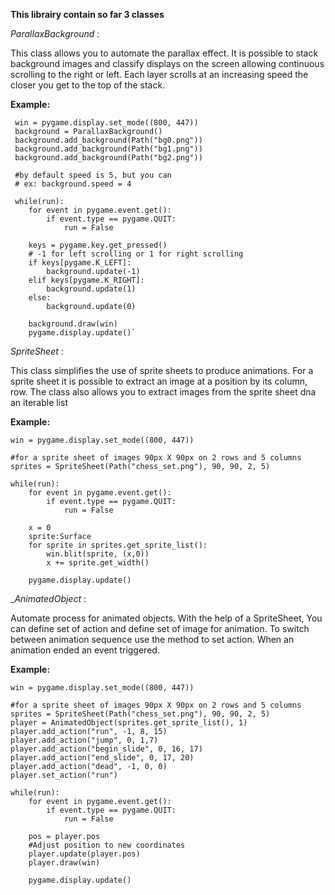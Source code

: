 **This librairy contain so far 3 classes**

_ParallaxBackground_ : 

This class allows you to automate the parallax effect. It is possible to stack background images and classify 
displays on the screen allowing continuous scrolling to the right or left. Each layer scrolls at an increasing 
speed the closer you get to the top of the stack.

**Example:**

     win = pygame.display.set_mode((800, 447))
     background = ParallaxBackground()
     background.add_background(Path("bg0.png"))
     background.add_background(Path("bg1.png"))
     background.add_background(Path("bg2.png"))
    
     #by default speed is 5, but you can
     # ex: background.speed = 4
    
     while(run):
        for event in pygame.event.get():
            if event.type == pygame.QUIT:
                run = False

        keys = pygame.key.get_pressed()
        # -1 for left scrolling or 1 for right scrolling
        if keys[pygame.K_LEFT]:
            background.update(-1)
        elif keys[pygame.K_RIGHT]:
            background.update(1)
        else:
            background.update(0)
    
        background.draw(win)
        pygame.display.update()`

_SpriteSheet_ :

This class simplifies the use of sprite sheets to produce animations. For a sprite sheet it is possible 
to extract an image at a position by its column, row. The class also allows you to extract images from the 
sprite sheet dna an iterable list

**Example:**

    win = pygame.display.set_mode((800, 447))

    #for a sprite sheet of images 90px X 90px on 2 rows and 5 columns
    sprites = SpriteSheet(Path("chess_set.png"), 90, 90, 2, 5)

    while(run):
        for event in pygame.event.get():
            if event.type == pygame.QUIT:
                run = False

        x = 0
        sprite:Surface
        for sprite in sprites.get_sprite_list():
            win.blit(sprite, (x,0))
            x += sprite.get_width()
    
        pygame.display.update()

__AnimatedObject_ :

Automate process for animated objects. With the help of a SpriteSheet, You can define set of action
and define set of image for animation. To switch between animation sequence use the method to set action.
When an animation ended an event triggered.

**Example:**

    win = pygame.display.set_mode((800, 447))

    #for a sprite sheet of images 90px X 90px on 2 rows and 5 columns
    sprites = SpriteSheet(Path("chess_set.png"), 90, 90, 2, 5)
    player = AnimatedObject(sprites.get_sprite_list(), 1)
    player.add_action("run", -1, 8, 15)
    player.add_action("jump", 0, 1,7)
    player.add_action("begin_slide", 0, 16, 17)
    player.add_action("end_slide", 0, 17, 20)
    player.add_action("dead", -1, 0, 0)
    player.set_action("run")

    while(run):
        for event in pygame.event.get():
            if event.type == pygame.QUIT:
                run = False

        pos = player.pos
        #Adjust position to new coordinates
        player.update(player.pos)
        player.draw(win)

        pygame.display.update()